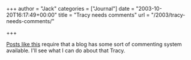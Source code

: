 +++
author = "Jack"
categories = ["Journal"]
date = "2003-10-20T16:17:49+00:00"
title = "Tracy needs comments"
url = "/2003/tracy-needs-comments/"

+++

[Posts like this][1] require that a blog has some sort of commenting system available. I'll see what I can do about that Tracy.

 [1]: http://www.sistercat.com/cgi-bin/blosxom.cgi/2003/10/20#of%20me%20and%20men "Sistercat"